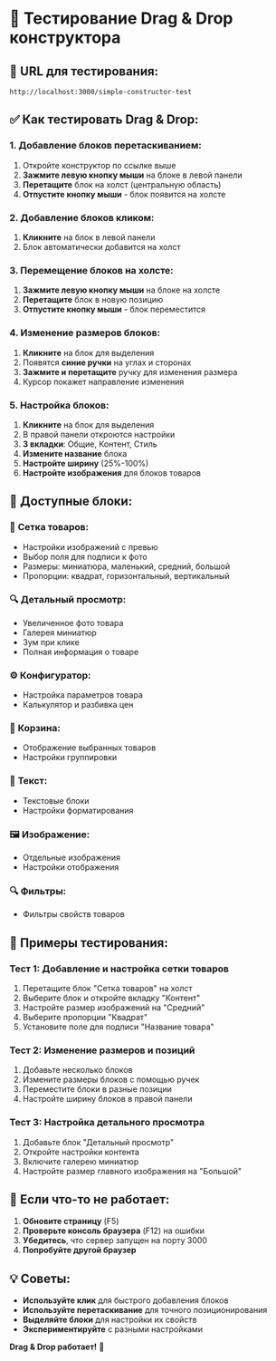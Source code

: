 # 🎯 Тестирование Drag & Drop конструктора

## 🚀 **URL для тестирования:**
`http://localhost:3000/simple-constructor-test`

## ✅ **Как тестировать Drag & Drop:**

### 1. **Добавление блоков перетаскиванием:**
1. Откройте конструктор по ссылке выше
2. **Зажмите левую кнопку мыши** на блоке в левой панели
3. **Перетащите** блок на холст (центральную область)
4. **Отпустите кнопку мыши** - блок появится на холсте

### 2. **Добавление блоков кликом:**
1. **Кликните** на блок в левой панели
2. Блок автоматически добавится на холст

### 3. **Перемещение блоков на холсте:**
1. **Зажмите левую кнопку мыши** на блоке на холсте
2. **Перетащите** блок в новую позицию
3. **Отпустите кнопку мыши** - блок переместится

### 4. **Изменение размеров блоков:**
1. **Кликните** на блок для выделения
2. Появятся **синие ручки** на углах и сторонах
3. **Зажмите и перетащите** ручку для изменения размера
4. Курсор покажет направление изменения

### 5. **Настройка блоков:**
1. **Кликните** на блок для выделения
2. В правой панели откроются настройки
3. **3 вкладки**: Общие, Контент, Стиль
4. **Измените название** блока
5. **Настройте ширину** (25%-100%)
6. **Настройте изображения** для блоков товаров

## 🎨 **Доступные блоки:**

### 🏪 **Сетка товаров:**
- Настройки изображений с превью
- Выбор поля для подписи к фото
- Размеры: миниатюра, маленький, средний, большой
- Пропорции: квадрат, горизонтальный, вертикальный

### 🔍 **Детальный просмотр:**
- Увеличенное фото товара
- Галерея миниатюр
- Зум при клике
- Полная информация о товаре

### ⚙️ **Конфигуратор:**
- Настройка параметров товара
- Калькулятор и разбивка цен

### 🛒 **Корзина:**
- Отображение выбранных товаров
- Настройки группировки

### 📝 **Текст:**
- Текстовые блоки
- Настройки форматирования

### 🖼️ **Изображение:**
- Отдельные изображения
- Настройки отображения

### 🔍 **Фильтры:**
- Фильтры свойств товаров

## 🎯 **Примеры тестирования:**

### Тест 1: Добавление и настройка сетки товаров
1. Перетащите блок "Сетка товаров" на холст
2. Выберите блок и откройте вкладку "Контент"
3. Настройте размер изображений на "Средний"
4. Выберите пропорции "Квадрат"
5. Установите поле для подписи "Название товара"

### Тест 2: Изменение размеров и позиций
1. Добавьте несколько блоков
2. Измените размеры блоков с помощью ручек
3. Переместите блоки в разные позиции
4. Настройте ширину блоков в правой панели

### Тест 3: Настройка детального просмотра
1. Добавьте блок "Детальный просмотр"
2. Откройте настройки контента
3. Включите галерею миниатюр
4. Настройте размер главного изображения на "Большой"

## 🔧 **Если что-то не работает:**

1. **Обновите страницу** (F5)
2. **Проверьте консоль браузера** (F12) на ошибки
3. **Убедитесь**, что сервер запущен на порту 3000
4. **Попробуйте другой браузер**

## 💡 **Советы:**

- **Используйте клик** для быстрого добавления блоков
- **Используйте перетаскивание** для точного позиционирования
- **Выделяйте блоки** для настройки их свойств
- **Экспериментируйте** с разными настройками

**Drag & Drop работает!** 🎉




